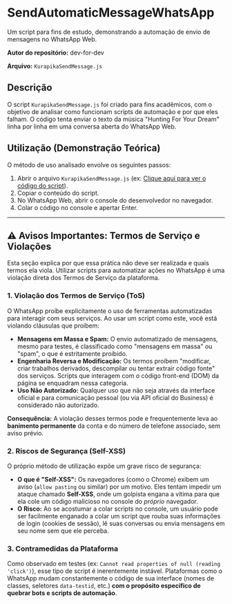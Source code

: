 # SendAutomaticMessageWhatsApp

Um script para fins de estudo, demonstrando a automação de envio de mensagens no WhatsApp Web.

**Autor do repositório:** dev-for-dev

**Arquivo:** `KurapikaSendMessage.js`

## Descrição

O script `KurapikaSendMessage.js` foi criado para fins acadêmicos, com o objetivo de analisar como funcionam scripts de automação e por que eles falham. O código tenta enviar o texto da música "Hunting For Your Dream" linha por linha em uma conversa aberta do WhatsApp Web.

## Utilização (Demonstração Teórica)

O método de uso analisado envolve os seguintes passos:

1.  Abrir o arquivo `KurapikaSendMessage.js` (ex: [Clique aqui para ver o código do script](KurapikaSendMessage.js)).
2.  Copiar o conteúdo do script.
3.  No WhatsApp Web, abrir o console do desenvolvedor no navegador.
4.  Colar o código no console e apertar Enter.

---

## ⚠️ Avisos Importantes: Termos de Serviço e Violações

Esta seção explica por que essa prática não deve ser realizada e quais termos ela viola. Utilizar scripts para automatizar ações no WhatsApp é uma violação direta dos Termos de Serviço da plataforma.

### 1. Violação dos Termos de Serviço (ToS)

O WhatsApp proíbe explicitamente o uso de ferramentas automatizadas para interagir com seus serviços. Ao usar um script como este, você está violando cláusulas que proíbem:

* **Mensagens em Massa e Spam:** O envio automatizado de mensagens, mesmo para testes, é classificado como "mensagens em massa" ou "spam", o que é estritamente proibido.
* **Engenharia Reversa e Modificação:** Os termos proíbem "modificar, criar trabalhos derivados, descompilar ou tentar extrair código fonte" dos serviços. Scripts que interagem com o código front-end (DOM) da página se enquadram nessa categoria.
* **Uso Não Autorizado:** Qualquer uso que não seja através da interface oficial e para comunicação pessoal (ou via API oficial do Business) é considerado não autorizado.

**Consequência:** A violação desses termos pode e frequentemente leva ao **banimento permanente** da conta e do número de telefone associado, sem aviso prévio.

### 2. Riscos de Segurança (Self-XSS)

O próprio método de utilização expõe um grave risco de segurança:

* **O que é "Self-XSS":** Os navegadores (como o Chrome) exibem um aviso (`allow pasting` ou similar) por um motivo. Eles tentam impedir um ataque chamado **Self-XSS**, onde um golpista engana a vítima para que ela cole um código malicioso no console do *próprio* navegador.
* **O Risco:** Ao se acostumar a colar scripts no console, um usuário pode ser facilmente enganado a colar um script que rouba suas informações de login (cookies de sessão), lê suas conversas ou envia mensagens em seu nome sem que ele perceba.

### 3. Contramedidas da Plataforma

Como observado em testes (ex: `Cannot read properties of null (reading 'click')`), esse tipo de script é inerentemente instável. Plataformas como o WhatsApp mudam constantemente o código de sua interface (nomes de classes, seletores `data-testid`, etc.) **com o propósito específico de quebrar bots e scripts de automação**.
